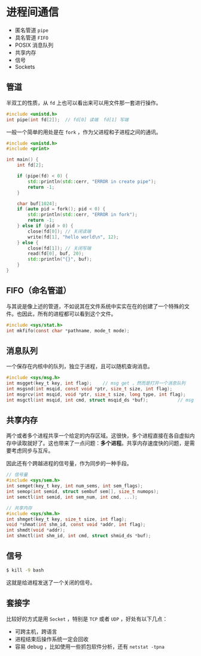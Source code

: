 # 进程间通信

- 匿名管道 `pipe`
- 具名管道 `FIFO`
- POSIX 消息队列
- 共享内存
- 信号
- Sockets

## 管道

半双工的性质，从 `fd` 上也可以看出来可以用文件那一套进行操作。

```c
#include <unistd.h>
int pipe(int fd[2]);  // fd[0] 读端  fd[1] 写端
```

一般一个简单的用处是在 `fork` ，作为父进程和子进程之间的通讯。

```c++
#include <unistd.h>
#include <print>

int main() {
    int fd[2];

    if (pipe(fd) < 0) {
        std::println(std::cerr, "ERROR in create pipe");
        return -1;
    }

    char buf[1024];
    if (auto pid = fork(); pid < 0) {
        std::println(std::cerr, "ERROR in fork");
        return -1;
    } else if (pid > 0) {
        close(fd[0]); // 关闭读端
        write(fd[1], "hello world\n", 12);
    } else {
        close(fd[1]); // 关闭写端
        read(fd[0], buf, 20);
        std::println("{}", buf);
    }
}
```

## FIFO（命名管道）

与其说是像上述的管道，不如说其在文件系统中实实在在的创建了一个特殊的文件。也因此，所有的进程都可以看到这个文件。

```c
#include <sys/stat.h>
int mkfifo(const char *pathname, mode_t mode);
```

<!-- TODO：FIFO 例子 -->

## 消息队列

一个保存在内核中的队列，独立于进程，且可以随机查询消息。

```c
#include <sys/msg.h>
int msgget(key_t key, int flag);    // msg get ，然而是打开一个消息队列
int msgsnd(int msqid, const void *ptr, size_t size, int flag);          // msg send
int msgrcv(int msqid, void *ptr, size_t size, long type, int flag);     // msg recv
int msgctl(int msqid, int cmd, struct msqid_ds *buf);           // msg control
```

## 共享内存

两个或者多个进程共享一个给定的内存区域。这很快，多个进程直接在各自虚拟内存中读取就好了。这也带来了一点问题：**多个进程**。共享内存速度快的问题，是需要考虑同步与互斥。

因此还有个跨越进程的信号量，作为同步的一种手段。

```c
// 信号量
#include <sys/sem.h>
int semget(key_t key, int num_sems, int sem_flags);
int semop(int semid, struct sembuf sem[], size_t numops);
int semctl(int semid, int sem_num, int cmd, ...);

// 共享内存
#include <sys/shm.h>
int shmget(key_t key, size_t size, int flag);
void *shmat(int shm_id, const void *addr, int flag);
int shmdt(void *addr);
int shmctl(int shm_id, int cmd, struct shmid_ds *buf);
```

## 信号

```sh
$ kill -9 bash
```

这就是给进程发送了一个关闭的信号。

## 套接字

比较好的方式是用 `Socket` ，特别是 `TCP` 或者 `UDP` ，好处有以下几点：

- 可跨主机，跨语言
- 进程结束后操作系统一定会回收
- 容易 debug ，比如使用一些抓包软件分析，还有 `netstat -tpna`
